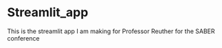# Streamlit_app
This is the streamlit app I am making for Professor Reuther for the SABER conference
